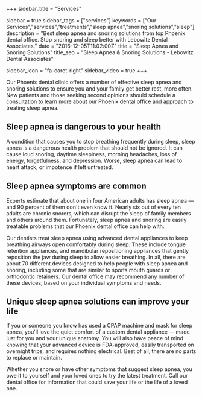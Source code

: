 +++
sidebar_title = "Services"

sidebar = true
sidebar_tags = ["services"]
keywords = ["Our Services","services","treatments","sleep apnea","snoring solutions","sleep"]
description = "Best sleep apnea and snoring solutions from top Phoenix dental office. Stop snoring and sleep better with Lebowitz Dental Associates."
date = "2016-12-05T11:02:00Z"
title = "Sleep Apnea and Snoring Solutions"
title_seo = "Sleep Apnea & Snoring Solutions - Lebowitz Dental Associates"

sidebar_icon = "fa-caret-right"
sidebar_video = true
+++

Our Phoenix dental clinic offers a number of effective sleep apnea and snoring solutions to ensure you and your family get better rest, more often. New patients and those seeking second opinions should schedule a consultation to learn more about our Phoenix dental office and approach to treating sleep apnea.

## Sleep apnea is dangerous to your health

A condition that causes you to stop breathing frequently during sleep, sleep apnea is a dangerous health problem that should not be ignored. It can cause loud snoring, daytime sleepiness, morning headaches, loss of energy, forgetfulness, and depression. Worse, sleep apnea can lead to heart attack, or impotence if left untreated.

## Sleep apnea symptoms are common

Experts estimate that about one in four American adults has sleep apnea — and 90 percent of them don&#39;t even know it. Nearly six out of every ten adults are chronic snorers, which can disrupt the sleep of family members and others around them. Fortunately, sleep apnea and snoring are easily treatable problems that our Phoenix dental office can help with.

Our dentists treat sleep apnea using advanced dental appliances to keep breathing airways open comfortably during sleep. These include tongue retention appliances, and mandibular repositioning appliances that gently reposition the jaw during sleep to allow easier breathing. In all, there are about 70 different devices designed to help people with sleep apnea and snoring, including some that are similar to sports mouth guards or orthodontic retainers. Our dental office may recommend any number of these devices, based on your individual symptoms and needs.

## Unique sleep apnea solutions can improve your life

If you or someone you know has used a CPAP machine and mask for sleep apnea, you&#39;ll love the quiet comfort of a custom dental appliance — made just for you and your unique anatomy. You will also have peace of mind knowing that your advanced device is FDA-approved, easily transported on overnight trips, and requires nothing electrical. Best of all, there are no parts to replace or maintain.

Whether you snore or have other symptoms that suggest sleep apnea, you owe it to yourself and your loved ones to try the latest treatment. Call our dental office for information that could save your life or the life of a loved one.
